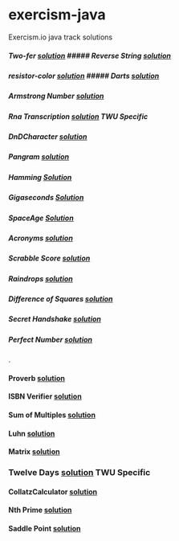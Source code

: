 # exercism-java
Exercism.io java track solutions

##### Two-fer [solution](../master/two-fer)                  ##### Reverse String [solution](../master/reverse-string)
##### resistor-color [solution](../master/resistor-color)     ##### Darts [solution](../master/darts)
##### Armstrong Number  [solution](../master/armstrong-numbers)
##### Rna Transcription [solution](../master/rna-transcription)       TWU Specific
##### DnDCharacter [solution](../master/dnd-character)
##### Pangram  [solution](../master/pangram)
##### Hamming [Solution](../master/hamming)
##### Gigaseconds [Solution](../master/gigasecond)
##### SpaceAge [Solution](../master/space-age)
##### Acronyms [solution](../master/acronym)
##### Scrabble Score [solution](../master/scrabble-score)
##### Raindrops  [solution](../master/raindrops)
##### Difference of Squares  [solution](../master/difference-of-squares)
##### Secret Handshake [solution](../master/secret-handshake)
##### Perfect Number  [solution](../master/perfect-numbers)
.
#### Proverb [solution](../master/proverb)
#### ISBN Verifier [solution](../master/isbn-verifier)
#### Sum of Multiples [solution](../master/sum-of-multiples)
#### Luhn [solution](../master/luhn)
#### Matrix [solution](../master/matrix)

### Twelve Days [solution](../master/twelve-days)              TWU Specific
#### CollatzCalculator [solution](../master/collatz-conjecture)
#### Nth Prime [solution](../master/nth-prime)
#### Saddle Point [solution](../master/saddle-points)

